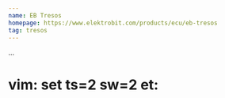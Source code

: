 ```yaml
---
name: EB Tresos
homepage: https://www.elektrobit.com/products/ecu/eb-tresos
tag: tresos
---
```

...
# vim: set ts=2 sw=2 et:
